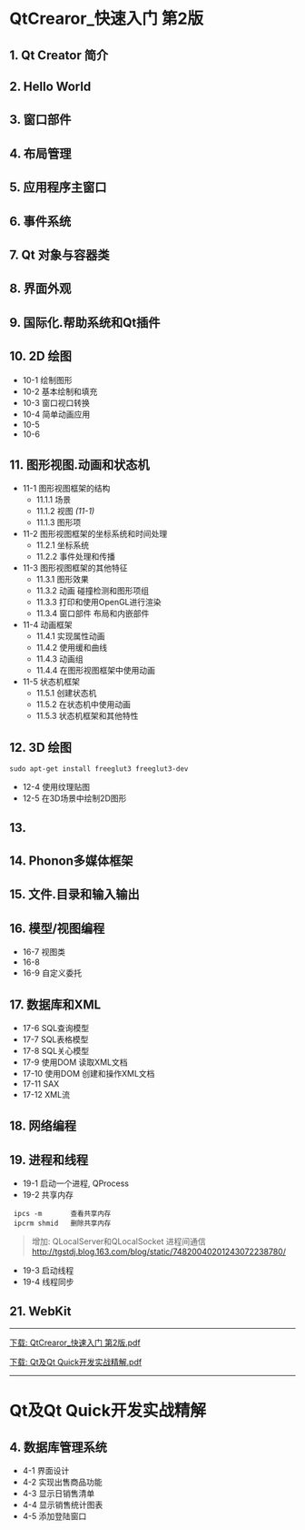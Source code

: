 # QtCrearor_快速入门 第2版

## 1. Qt Creator 简介

## 2. Hello World 

## 3. 窗口部件

## 4. 布局管理

## 5. 应用程序主窗口

## 6. 事件系统

## 7. Qt 对象与容器类

## 8. 界面外观

## 9. 国际化.帮助系统和Qt插件

## 10. 2D 绘图

* 10-1  绘制图形 
* 10-2  基本绘制和填充  
* 10-3  窗口视口转换
* 10-4  简单动画应用
* 10-5  
* 10-6

## 11. 图形视图.动画和状态机
* 11-1  图形视图框架的结构 
	* 11.1.1  场景  
	* 11.1.2  视图  *(11-1)*
	* 11.1.3  图形项
* 11-2  图形视图框架的坐标系统和时间处理  
	* 11.2.1 坐标系统
	* 11.2.2 事件处理和传播
* 11-3  图形视图框架的其他特征
	* 11.3.1 图形效果
	* 11.3.2 动画 碰撞检测和图形项组
	* 11.3.3 打印和使用OpenGL进行渲染
	* 11.3.4 窗口部件 布局和内嵌部件
* 11-4 动画框架
	* 11.4.1 实现属性动画
	* 11.4.2 使用缓和曲线
	* 11.4.3 动画组
	* 11.4.4 在图形视图框架中使用动画 
* 11-5 状态机框架 
	* 11.5.1 创建状态机
	* 11.5.2 在状态机中使用动画
	* 11.5.3 状态机框架和其他特性

## 12. 3D 绘图  

`sudo apt-get install freeglut3 freeglut3-dev`

* 12-4  使用纹理贴图
* 12-5  在3D场景中绘制2D图形

## 13.   

## 14. Phonon多媒体框架

## 15. 文件.目录和输入输出

## 16. 模型/视图编程 

* 16-7 视图类   
* 16-8  
* 16-9 自定义委托   


## 17. 数据库和XML

* 17-6  SQL查询模型  
* 17-7  SQL表格模型  
* 17-8  SQL关心模型  
* 17-9  使用DOM 读取XML文档  
* 17-10 使用DOM 创建和操作XML文档  
* 17-11 SAX  
* 17-12 XML流  

## 18. 网络编程

## 19. 进程和线程

* 19-1 启动一个进程, QProcess  
* 19-2 共享内存 

```
 ipcs -m       查看共享内存
 ipcrm shmid   删除共享内存
```

> 增加: 
> QLocalServer和QLocalSocket 进程间通信  
> http://tgstdj.blog.163.com/blog/static/74820040201243072238780/


* 19-3  启动线程 
* 19-4  线程同步  

## 21. WebKit

-------------------------------------------------------

[下载:  QtCrearor_快速入门 第2版.pdf](https://pan.baidu.com/s/1geALBb1)  

[下载:  Qt及Qt Quick开发实战精解.pdf](http://download.csdn.net/detail/jxm_csdn/9599343) 

-------------------------------------------------------

# Qt及Qt Quick开发实战精解


## 4. 数据库管理系统
* 4-1  界面设计  
* 4-2  实现出售商品功能  
* 4-3  显示日销售清单  
* 4-4  显示销售统计图表  
* 4-5  添加登陆窗口  


